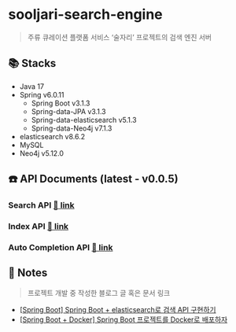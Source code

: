 # sooljari-search-engine
> 주류 큐레이션 플랫폼 서비스 ‘술자리’ 프로젝트의 검색 엔진 서버

## 📚 Stacks
* Java 17
* Spring v6.0.11
  * Spring Boot v3.1.3
  * Spring-data-JPA v3.1.3
  * Spring-data-elasticsearch v5.1.3
  * Spring-data-Neo4j v7.1.3
* elasticsearch v8.6.2
* MySQL
* Neo4j v5.12.0

## ☎️ API Documents (latest - v0.0.5)
### Search API [🔗 link](docs/searchAPI/v0.0.5.md)
### Index API [🔗 link](docs/indexAPI/v0.0.2.md)
### Auto Completion API [🔗 link](docs/autocompletionAPI/v0.0.4.md)

## 📔 Notes
> 프로젝트 개발 중 작성한 블로그 글 혹은 문서 링크
* [[Spring Boot] Spring Boot + elasticsearch로 검색 API 구현하기](https://j-1001000.tistory.com/1)
* [[Spring Boot + Docker] Spring Boot 프로젝트를 Docker로 배포하자](https://j-1001000.tistory.com/2)
